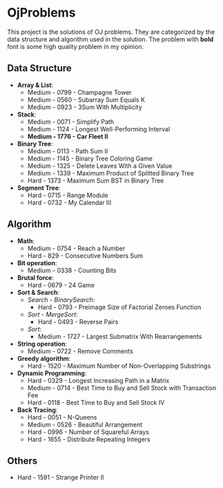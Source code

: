 # OjProblems

This project is the solutions of OJ problems.
They are categorized by the data structure and algorithm used in the solution.
The problem with **bold** font is some high quality problem in my opinion.

## Data Structure

- **Array & List**:
  - Medium - 0799 - Champagne Tower
  - Medium - 0560 - Subarray Sum Equals K
  - Medium - 0923 - 3Sum With Multiplicity
- **Stack**:
  - Medium - 0071 - Simplify Path
  - Medium - 1124 - Longest Well-Performing Interval
  - **Medium - 1776 - Car Fleet II**
- **Binary Tree**:
  - Medium - 0113 - Path Sum II
  - Medium - 1145 - Binary Tree Coloring Game
  - Medium - 1325 - Delete Leaves With a Given Value
  - Medium - 1339 - Maximum Product of Splitted Binary Tree
  - Hard - 1373 - Maximum Sum BST in Binary Tree
- **Segment Tree**:
  - Hard - 0715 - Range Module
  - Hard - 0732 - My Calendar III

## Algorithm

- **Math**:
  - Medium - 0754 - Reach a Number
  - Hard - 829 - Consecutive Numbers Sum
- **Bit operation**:
  - Medium - 0338 - Counting Bits
- **Brutal force**:
  - Hard - 0679 - 24 Game
- **Sort & Search**:
  - *Search - BinarySearch*:
    - Hard - 0793 - Preimage Size of Factorial Zeroes Function
  - *Sort - MergeSort*:
    - Hard - 0493 - Reverse Pairs
  - *Sort*:
    - Medium - 1727 - Largest Submatrix With Rearrangements
- **String operation**:
  - Medium - 0722 - Remove Comments
- **Greedy algorithm**:
  - Hard - 1520 - Maximum Number of Non-Overlapping Substrings
- **Dynamic Programming**:
  - Hard - 0329 - Longest Increasing Path in a Matrix
  - Medium - 0714 - Best Time to Buy and Sell Stock with Transaction Fee
  - Hard - 0118 - Best Time to Buy and Sell Stock IV
- **Back Tracing**:
  - Hard - 0051 - N-Queens
  - Medium - 0526 - Beautiful Arrangement
  - Hard - 0996 - Number of Squareful Arrays    
  - Hard - 1655 - Distribute Repeating Integers

## Others

- Hard - 1591 - Strange Printer II
